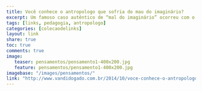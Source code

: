 ```yaml
---
title: Você conhece o antropologo que sofria do mau do imaginário?
excerpt: Um famoso caso autêntico de “mal do imaginário” ocorreu com o antropólogo Lévi Strauss, ele “morria” de ciúmes da amizade de Dina...
tags: [links, pedagogia, antropologo]
categories: [colecaodelinks]
layout: link
share: true
toc: true
comments: true
image:
   teaser: pensamentos/pensamento1-400x200.jpg
   feature: pensamentos/pensamento1-400x200.jpg
imagebase: "/images/pensamentos/"
link: "http://www.vandidogado.com.br/2014/10/voce-conhece-o-antropologo-que-sofria.html"
---
```

